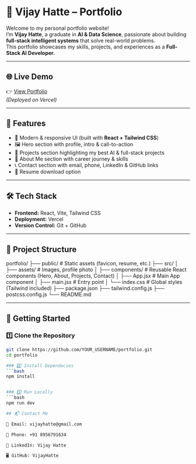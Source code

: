 # 🚀 Vijay Hatte – Portfolio

Welcome to my personal portfolio website!  
I’m **Vijay Hatte**, a graduate in **AI & Data Science**, passionate about building **full-stack intelligent systems** that solve real-world problems.  
This portfolio showcases my skills, projects, and experiences as a **Full-Stack AI Developer**.

---

## 🌐 Live Demo
👉 [View Portfolio](https://your-vercel-link.vercel.app)  
*(Deployed on Vercel)*

---

## 📌 Features
- 🎨 Modern & responsive UI (built with **React + Tailwind CSS**)  
- 🖼️ Hero section with profile, intro & call-to-action  
- 📂 Projects section highlighting my best AI & full-stack projects  
- 📖 About Me section with career journey & skills  
- 📞 Contact section with email, phone, LinkedIn & GitHub links  
- 📄 Resume download option  

---

## 🛠️ Tech Stack
- **Frontend:** React, Vite, Tailwind CSS  
- **Deployment:** Vercel  
- **Version Control:** Git + GitHub  

---

## 📂 Project Structure
portfolio/
├── public/ # Static assets (favicon, resume, etc.)
├── src/
│ ├── assets/ # Images, profile photo
│ ├── components/ # Reusable React components (Hero, About, Projects, Contact)
│ ├── App.jsx # Main App component
│ ├── main.jsx # Entry point
│ └── index.css # Global styles (Tailwind included)
├── package.json
├── tailwind.config.js
├── postcss.config.js
└── README.md

---

## 🚀 Getting Started

### 1️⃣ Clone the Repository
```bash
git clone https://github.com/YOUR_USERNAME/portfolio.git
cd portfolio

### 2️⃣ Install Dependacies
```bash
npm install


### 3️⃣ Run Locally
```bash
npm run dev

## 📬 Contact Me

📧 Email: vijayhatte@gmail.com

📱 Phone: +91 8956791634

💼 LinkedIn: Vijay Hatte

🖥️ GitHub: VijayHatte
